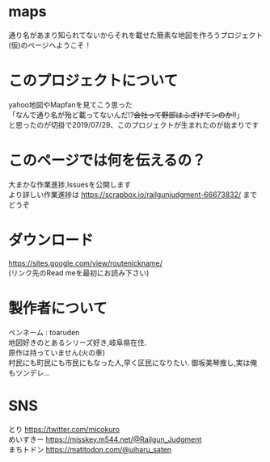 # maps
通り名があまり知られてないからそれを載せた簡素な地図を作ろうプロジェクト(仮)のページへようこそ！
# このプロジェクトについて
yahoo地図やMapfanを見てこう思った <br>
「なんで通り名が殆ど載ってないんだ!?~~会社って野郎はふざけてンのか!!~~」<br>
と思ったのが切掛で2019/07/29、このプロジェクトが生まれたのが始まりです 
# このページでは何を伝えるの？
大まかな作業進捗,Issuesを公開します <br>
より詳しい作業進捗は <https://scrapbox.io/railgunjudgment-66673832/> までどうぞ
# ダウンロード
<https://sites.google.com/view/routenickname/> <br>
(リンク先のRead meを最初にお読み下さい)
# 製作者について
ペンネーム : toaruden <br>
地図好きのとあるシリーズ好き,岐阜県在住. <br>
原作は持っていません(火の車) <br>
村民にも町民にも市民にもなった人,早く区民になりたい.
御坂美琴推し,実は俺もツンデレ...
# SNS
とり <https://twitter.com/micokuro> <br>
めいすきー <https://misskey.m544.net/@Railgun_Judgment> <br>
まちトドン <https://matitodon.com/@uiharu_saten>
